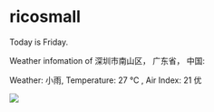 # ricosmall

Today is Friday.

Weather infomation of 深圳市南山区， 广东省， 中国: 

Weather: 小雨, Temperature: 27 ℃ , Air Index: 21 优

<img src="https://github-readme-stats.vercel.app/api?username=ricosmall&show_icons=true" />
